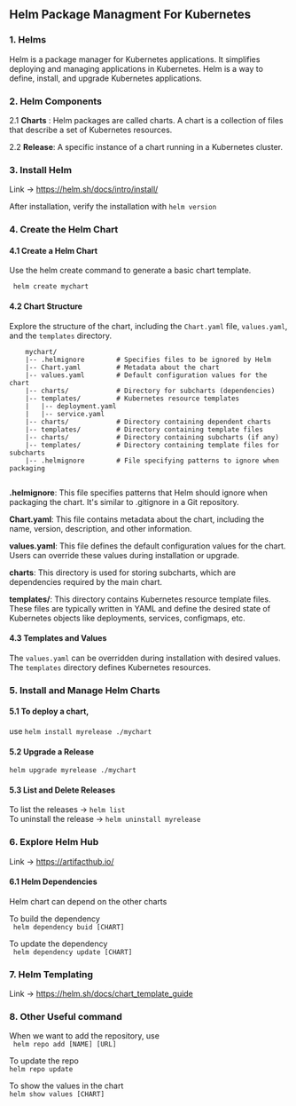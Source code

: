 ## Helm Package Managment For Kubernetes
### 1. Helms
Helm is a package manager for Kubernetes applications. It simplifies deploying and managing applications in Kubernetes.
Helm is a way to define, install, and upgrade Kubernetes applications.

### 2. Helm Components
2.1 **Charts** : Helm packages are called charts. A chart is a collection of files that describe a set of Kubernetes resources.
    
2.2 **Release**: A specific instance of a chart running in a Kubernetes cluster.

    
### 3. Install Helm
Link -> https://helm.sh/docs/intro/install/

After installation, verify the installation with ```helm version ```


### 4. Create the Helm Chart
#### 4.1 Create a Helm Chart
Use the helm create command to generate a basic chart template.

``` helm create mychart```


#### 4.2 Chart Structure
Explore the structure of the chart, including the `Chart.yaml` file, `values.yaml`, and the `templates` directory.
```
    mychart/
    |-- .helmignore        # Specifies files to be ignored by Helm
    |-- Chart.yaml         # Metadata about the chart
    |-- values.yaml        # Default configuration values for the chart
    |-- charts/            # Directory for subcharts (dependencies)
    |-- templates/         # Kubernetes resource templates
    |   |-- deployment.yaml
    |   |-- service.yaml
    |-- charts/            # Directory containing dependent charts
    |-- templates/         # Directory containing template files
    |-- charts/            # Directory containing subcharts (if any)
    |-- templates/         # Directory containing template files for subcharts
    |-- .helmignore        # File specifying patterns to ignore when packaging


```
**.helmignore**: This file specifies patterns that Helm should ignore when packaging the chart. It's similar to .gitignore in a Git repository.

**Chart.yaml**: This file contains metadata about the chart, including the name, version, description, and other information.

**values.yaml**: This file defines the default configuration values for the chart. Users can override these values during installation or upgrade.

**charts**: This directory is used for storing subcharts, which are dependencies required by the main chart.

**templates/**: This directory contains Kubernetes resource template files. These files are typically written in YAML and define the desired state of Kubernetes objects like deployments, services, configmaps, etc.



#### 4.3 Templates and Values
 The `values.yaml` can be overridden during installation with desired values.
 The `templates` directory  defines Kubernetes resources.

### 5. Install and Manage Helm Charts
#### 5.1 To deploy a chart, 
use  ```helm install myrelease ./mychart```
#### 5.2 Upgrade a Release
```helm upgrade myrelease ./mychart```
#### 5.3 List and Delete Releases
To list the releases -> ```helm list``` <br>
To uninstall the release -> ```helm uninstall myrelease```

### 6.  Explore Helm Hub
Link -> https://artifacthub.io/
#### 6.1 Helm Dependencies 
Helm chart can depend on the other charts<br>

To build the dependency<br>
``` helm dependency buid [CHART]```

To update the dependency<br>
``` helm dependency update [CHART]```

### 7. Helm Templating 
Link -> https://helm.sh/docs/chart_template_guide

### 8. Other Useful command
When we want to add the repository, use <br>
``` helm repo add [NAME] [URL]``` <br>

To update the repo <br>
```helm repo update``` <br>

To show the values in the chart <br>
```helm show values [CHART]``` <br>












